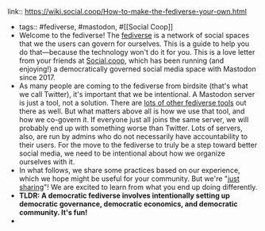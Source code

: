 link:: https://wiki.social.coop/How-to-make-the-fediverse-your-own.html

- tags:: #fediverse, #mastodon, #[[Social Coop]]
- Welcome to the fediverse! The [fediverse](https://en.wikipedia.org/wiki/Fediverse) is a network of social spaces that we the users can govern for ourselves. This is a guide to help you do that—because the technology won't do it for you. This is a love letter from your friends at [Social.coop](http://social.coop/), which has been running (and enjoying!) a democratically governed social media space with Mastodon since 2017.
- As many people are coming to the fediverse from birdsite (that's what we call Twitter), it's important that we be intentional. A Mastodon server is just a tool, not a solution. There are [lots of other fediverse tools](https://fediverse.party/en/miscellaneous/) out there as well. But what matters above all is how we use that tool, and how we co-govern it. If everyone just all joins the same server, we will probably end up with something worse than Twitter. Lots of servers, also, are run by admins who do not necessarily have accountability to their users. For the move to the fediverse to truly be a step toward better social media, we need to be intentional about how we organize ourselves with it.
- In what follows, we share some practices based on our experience, which we hope might be useful for your community. But we're "[just sharing](https://justsharing.dev/)"! We are excited to learn from what you end up doing differently.
- **TLDR: A democratic fediverse involves intentionally setting up democratic governance, democratic economics, and democratic community. It's fun!**
-